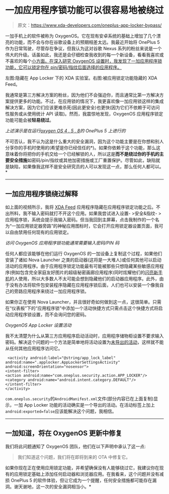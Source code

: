# 一加应用程序锁功能可以很容易地被绕过

> 原文：<https://www.xda-developers.com/oneplus-app-locker-bypass/>

一加手机上的软件被称为 OxygenOS。它在现有安卓系统的基础上增加了几个漂亮的功能，而不会与你在谷歌设备上的预期相差太远。我最近开始将 OnePlus 5 作为日常驾驶，尽管存在争议，但我认为这对谷歌 Nexus 系列的粉丝来说是一个伟大的升级。话虽如此，我还是会仔细检查我收到的每一个新设备，看看我喜欢或不喜欢的每个[小方面。在深入研究 OxygenOS 设置时，我发现了一加应用程序锁功能，它可以锁定你在 pin/密码/指纹后面选择的应用程序。](https://www.xda-developers.com/oneplus-5-media-volume-steps/)

左图:隐藏在 App Locker 下的 XDA 实验室。右图:被应用锁定功能隐藏的 XDA Feed。

我通常是第三方解决方案的粉丝，因为他们不会强迫你，而且通常比第一方解决方案提供更多的功能。不过，在应用锁的情况下，我更喜欢像一加应用锁这样的集成解决方案，因为它们应该更难杀死(因此更安全)也更快(因为它们不依赖于可访问性服务或从使用统计 API 读取)。然而，我震惊地发现，OxygenOS 应用程序锁定功能可能会被**轻易绕过**。

*上述演示是在运行[oxygen OS 4 . 5 . 8](https://www.xda-developers.com/oneplus-oxygen-4-5-8-open-beta-21-12/)的 OnePlus 5 上进行的*

不可否认，我不认为这是什么重大的安全漏洞，因为这个功能主要是在你想和别人分享你的手机时使用的(希望是你已经信任的*)。如果你依赖于这个功能，那么这意味着你将把你的手机交给一个已经解锁的人，所以这是**而不是绕过你的手机的主要安全措施**如密码/pin/指纹或其他加密措施或工厂重置保护。尽管如此，缺陷就是缺陷，如果像我这样不是安全研究员的人可以发现这一点，那么任何人都可以。*

 ** * *

## 一加应用程序锁绕过解释

如上面的视频所示，我将 [XDA Feed](https://www.xda-developers.com/get-xda-feed-for-any-phone/) 应用程序隐藏在应用程序锁定功能之后。不出所料，我不输入密码就打不开这个应用。如果我尝试进入设置- >安全&指纹- >应用程序锁，系统会提示我输入密码。但当我回到主屏幕，点击我制作的一个名为“一加应用锁定器旁路”的神秘应用图标时，它会打开应用锁定器设置页面，我可以自由禁用任何现有的应用锁定。

*访问 OxygenOS 应用程序锁功能通常需要输入密码/PIN 码*

任何人都应该能够在他们运行 OxygenOS 的一加设备上复制这个过程，如果他们安装了诸如 Nova Launcher 之类的启动器(这将是一大堆人)或任何其他可以启动活动的应用程序。由于应用程序锁定功能最有可能被那些只想隐藏某些敏感应用程序(例如包含完全家庭友好图片的超级秘密画廊应用程序)同时炫耀他们的[闪亮新手机](https://www.xda-developers.com/soft-gold-oneplus-5-launch-review/)的人使用，所以大多数人不太可能会想到隐藏他们的启动器应用程序。此外，由于没有办法将软件包安装程序隐藏在应用程序锁后面，人们也可以安装一个像我自己的旁路应用程序来绕过一加应用程序锁。

如果你正在使用 Nova Launcher，并且很好奇如何做到这一点，这很简单。只需在“仪表板”下的“应用程序锁”中添加一个活动快捷方式只需点击这个快捷方式将启动应用程序锁设置，而不会询问您的密码。

*OxygenOS App Locker 设置活动*

我不太清楚为什么从第三方应用程序启动活动时，应用程序储物柜设置不要求输入密码。解决这个问题的一个方法是简单地将活动设置为[未导出的活动](https://developer.android.com/guide/topics/manifest/activity-element.html)，这样就不能从任何其他应用程序访问它。

```
 <activity android:label="@string/app_lock_label" android:name=".applocker.AppLockerSettingsActivity" android:screenOrientation="nosensor">
<intent-filter>
<action android:name="com.oneplus.security.action.APP_LOCKER"/>
<category android:name="android.intent.category.DEFAULT"/>
</intent-filter>
</activity> 
```

`com.oneplus.security`的`AndroidManifest.xml`文件(部分内容已在上面复制)显示，一加 App Locker 功能的活动确实是一个导出的活动。在活动标签上加上`android:exported=false`应该能解决这个问题，我相信。

* * *

## 一加知道，将在 OxygenOS 更新中修复

我们将此问题通知了 OxygenOS 团队，他们在以下声明中承认了这一点:

> 我们知道这个问题，我们将在即将到来的 OTA 中修复它。

如果你现在正在使用应用锁定功能，并希望确保没有人能够绕过它，我建议你在现有的应用锁定基础上添加任何启动器和浏览器应用。在我看来，这个问题并没有减损 OnePlus 5 的软件体验，但让它成为一个提醒，任何安全措施都可能存在漏洞。谢天谢地，这一次的安全漏洞相当小。*